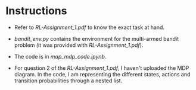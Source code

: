 # Instructions
- Refer to *RL-Assignment_1.pdf* to know the exact task at hand.
- *bandit_env.py* contains the environment for the multi-armed bandit problem (it was provided with *RL-Assignment_1.pdf*).

- The code is in *map_mdp_code.ipynb*.

- For question 2 of the *RL-Assignment_1.pdf*, I haven't uploaded the MDP diagram. In the code, I am representing the different states, actions and transition probabilities through a nested list.

